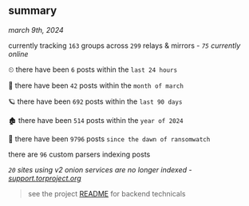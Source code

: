 
## summary
_march 9th, 2024_

currently tracking `163` groups across `299` relays & mirrors - _`75` currently online_

⏲ there have been `6` posts within the `last 24 hours`

🦈 there have been `42` posts within the `month of march`

🪐 there have been `692` posts within the `last 90 days`

🏚 there have been `514` posts within the `year of 2024`

🦕 there have been `9796` posts `since the dawn of ransomwatch`

there are `96` custom parsers indexing posts

_`20` sites using v2 onion services are no longer indexed - [support.torproject.org](https://support.torproject.org/onionservices/v2-deprecation/)_

> see the project [README](https://github.com/joshhighet/ransomwatch#ransomwatch--) for backend technicals
